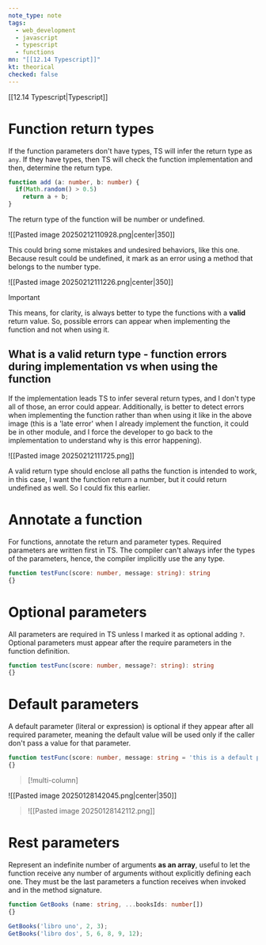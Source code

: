 ```yaml
---
note_type: note
tags:
  - web_development
  - javascript
  - typescript
  - functions
mn: "[[12.14 Typescript]]"
kt: theorical
checked: false
---
```

[[12.14 Typescript|Typescript]]

# Function return types
If the function parameters don't have types, TS will infer the return type as `any`. If they have types, then TS will check the function implementation and then, determine the return type.

```ts
function add (a: number, b: number) {
  if(Math.random() > 0.5)
    return a + b;
}
```

The return type of the function will be number or undefined.

![[Pasted image 20250212110928.png|center|350]]

 This could bring some mistakes and undesired behaviors, like this one. Because result could be undefined, it mark as an error using a method that belongs to the number type.
 
![[Pasted image 20250212111226.png|center|350]]

>[!important]
>This means, for clarity, is always better to type the functions with a **valid** return value. So, possible errors can appear when implementing the function and not when using it. 

## What is a valid return type -  function errors during implementation vs when using the function
If the implementation leads TS to infer several return types, and I don't type all of those, an error could appear. Additionally, is better to detect errors when implementing the function rather than when using it like in the above image (this is a 'late error' when I already implement the function, it could be in other module, and I force the developer to go back to the implementation to understand why is this error happening).

![[Pasted image 20250212111725.png]]

A valid return type should enclose all paths the function is intended to work, in this case, I want the function return a number, but it could return undefined as well. So I could fix this earlier. 
# Annotate a function
For functions, annotate the return and parameter types. Required parameters are written first in TS. The compiler can't always infer the types of the parameters, hence, the compiler implicitly use the any type. 

```ts
function testFunc(score: number, message: string): string
{}
```
# Optional parameters
All parameters are required in TS unless I marked it as optional adding `?`. Optional parameters must appear after the require parameters in the function definition. 

```ts
function testFunc(score: number, message?: string): string
{}
```
# Default parameters
A default parameter (literal or expression) is optional if they appear after all required parameter, meaning the default value will be used only if the caller don't pass a value for that parameter. 

```ts
function testFunc(score: number, message: string = 'this is a default parameter'): string
{}
```

>[!multi-column]
>
![[Pasted image 20250128142045.png|center|350]]
>
>![[Pasted image 20250128142112.png]]

# Rest parameters
Represent an indefinite number of arguments **as an array**, useful to let the function receive any number of arguments without explicitly defining each one. They must be the last parameters a function receives when invoked and in the method signature. 

```ts
function GetBooks (name: string, ...booksIds: number[])
{}

GetBooks('libro uno', 2, 3);
GetBooks('libro dos', 5, 6, 8, 9, 12);
```

